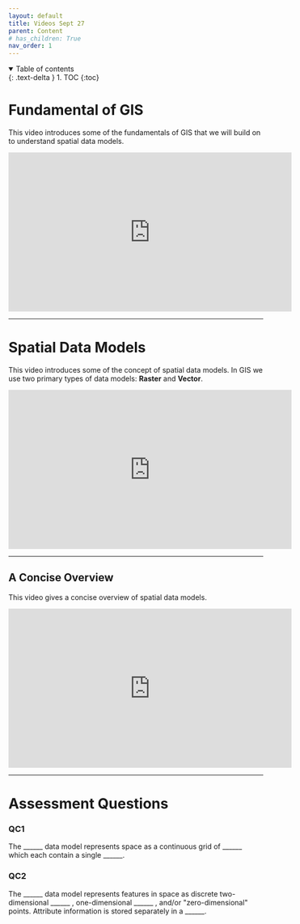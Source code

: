 ```yaml
---
layout: default
title: Videos Sept 27
parent: Content
# has_children: True
nav_order: 1
---
```


<details open markdown="block">
  <summary>
    Table of contents
  </summary>
  {: .text-delta }
1. TOC
{:toc}
</details>

# Fundamental of GIS

This video introduces some of the fundamentals of GIS that we will build on to understand spatial data models.

<iframe width="560" height="315" src="https://www.youtube.com/embed/vxTiRQUvJYg" title="YouTube video player" frameborder="0" allow="accelerometer; autoplay; clipboard-write; encrypted-media; gyroscope; picture-in-picture" allowfullscreen></iframe>

---

# Spatial Data Models

This video introduces some of the concept of spatial data models.  In GIS we use two primary types of data models: **Raster** and **Vector**.

<iframe width="560" height="315" src="https://www.youtube.com/embed/P7VmBQZdIfk" title="YouTube video player" frameborder="0" allow="accelerometer; autoplay; clipboard-write; encrypted-media; gyroscope; picture-in-picture" allowfullscreen></iframe>

---

## A Concise Overview

This video gives a concise overview of spatial data models.

<iframe width="560" height="315" src="https://www.youtube.com/embed/PYAGngmfXAk" title="YouTube video player" frameborder="0" allow="accelerometer; autoplay; clipboard-write; encrypted-media; gyroscope; picture-in-picture" allowfullscreen></iframe>

---

# Assessment Questions

### QC1

The ______ data model represents space as a continuous grid of ______ which each contain a single ______.

### QC2

The ______ data model represents features in space as discrete two-dimensional ______ , one-dimensional ______ , and/or "zero-dimensional"  points.  Attribute information is stored separately in a ______.

